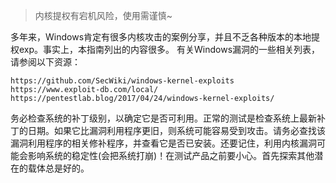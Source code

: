 > 内核提权有宕机风险，使用需谨慎~

多年来，Windows肯定有很多内核攻击的案例分享，并且不乏各种版本的本地提权exp。事实上，本指南列出的内容很多。
有关Windows漏洞的一些相关列表，请参阅以下资源：
```
https://github.com/SecWiki/windows-kernel-exploits
https://www.exploit-db.com/local/
https://pentestlab.blog/2017/04/24/windows-kernel-exploits/
```
务必检查系统的补丁级别，以确定它是否可利用。正常的测试是检查系统上最新补丁的日期。如果它比漏洞利用程序更旧，则系统可能容易受到攻击。请务必查找该漏洞利用程序的相关修补程序，并查看它是否已安装。还要记住，利用内核漏洞可能会影响系统的稳定性(会把系统打崩)！在测试产品之前要小心。首先探索其他潜在的载体总是好的。
